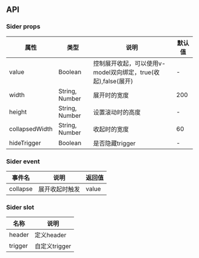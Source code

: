 ## API

### Sider props

| 属性 | 类型 | 说明 | 默认值 |
| ---- | ---- | ---- | ---- |
| value | Boolean | 控制展开收起，可以使用v-model双向绑定，true(收起),false(展开) | - |
| width | String, Number | 展开时的宽度 | 200 |
| height | String, Number | 设置滚动时的高度 | - |
| collapsedWidth | String, Number | 收起时的宽度 | 60 |
| hideTrigger | Boolean | 是否隐藏trigger | - |


### Sider event

| 事件名 | 说明 | 返回值 |
| ---- | ---- | ---- |
| collapse | 展开收起时触发 | value |


### Sider slot

| 名称 | 说明 |
| ---- | ---- |
| header | 定义header |
| trigger | 自定义trigger |
